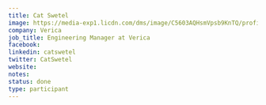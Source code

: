 ```yaml
---
title: Cat Swetel
image: https://media-exp1.licdn.com/dms/image/C5603AQHsmVpsb9KnTQ/profile-displayphoto-shrink_200_200/0?e=1596672000&v=beta&t=QwvJlXO6mKgsLF2PpoM2uxAw_3rWZsVb6BLAEGGmAPA
company: Verica
job_title: Engineering Manager at Verica
facebook:
linkedin: catswetel
twitter: CatSwetel
website:
notes:
status: done
type: participant
---
```


<!-- Cat is a technology leader specializing in lean inspired, data-informed coaching for technology organizations. She is passionate about increasing diversity in STEAM as a means of creating possibilities for a more equitable human future based on generative institutions. -->
